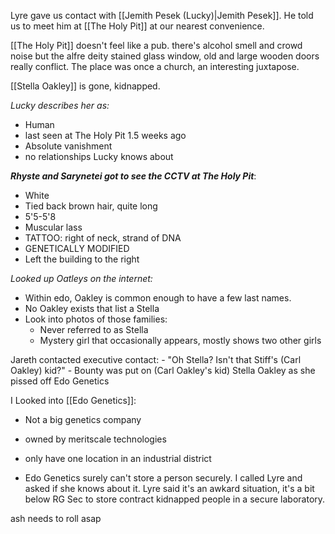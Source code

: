 Lyre gave us contact with [[Jemith Pesek (Lucky)|Jemith Pesek]]. He told us to meet him at [[The Holy Pit]] at our nearest convenience.

[[The Holy Pit]] doesn't feel like a pub. there's alcohol smell and crowd noise but the alfre deity stained glass window, old and large wooden doors really conflict. The place was once a church, an interesting juxtapose.

[[Stella Oakley]] is gone, kidnapped. 

*Lucky describes her as:*
- Human
- last seen at The Holy Pit 1.5 weeks ago
- Absolute vanishment
- no relationships Lucky knows about

***Rhyste and Sarynetei got to see the CCTV at The Holy Pit***:
- White
- Tied back brown hair, quite long
- 5'5-5'8
- Muscular lass
- TATTOO: right of neck, strand of DNA
- GENETICALLY MODIFIED
- Left the building to the right

*Looked up Oatleys on the internet:*
- Within edo, Oakley is common enough to have a few last names.
- No Oakley exists that list a Stella
- Look into photos of those families:
	- Never referred to as Stella
	- Mystery girl that occasionally appears, mostly shows two other girls

Jareth contacted executive contact:
	- "Oh Stella? Isn't that Stiff's (Carl Oakley) kid?"
	- Bounty was put on (Carl Oakley's kid) Stella Oakley as she pissed off Edo Genetics

I Looked into [[Edo Genetics]]:
 - Not a big genetics company
 - owned by meritscale technologies
 - only have one location in an industrial district

- Edo Genetics surely can't store a person securely. I called Lyre and asked if she knows about it. Lyre said it's an awkard situation, it's a bit below RG Sec to store contract kidnapped people in a secure laboratory. 


ash needs to roll asap